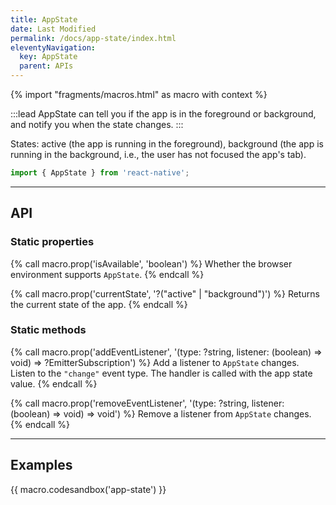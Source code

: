 ```yaml
---
title: AppState
date: Last Modified
permalink: /docs/app-state/index.html
eleventyNavigation:
  key: AppState
  parent: APIs
---
```


{% import "fragments/macros.html" as macro with context %}

:::lead
AppState can tell you if the app is in the foreground or background, and notify you when the state changes.
:::

States: active (the app is running in the foreground), background (the app is running in the background, i.e., the user has not focused the app's tab).


```js
import { AppState } from 'react-native';
```

---

## API

### Static properties

{% call macro.prop('isAvailable', 'boolean') %}
Whether the browser environment supports `AppState`.
{% endcall %}

{% call macro.prop('currentState', '?("active" | "background")') %}
Returns the current state of the app.
{% endcall %}

### Static methods

{% call macro.prop('addEventListener', '(type: ?string, listener: (boolean) => void) => ?EmitterSubscription') %}
Add a listener to `AppState` changes. Listen to the `"change"` event type. The handler is called with the app state value.
{% endcall %}

{% call macro.prop('removeEventListener', '(type: ?string, listener: (boolean) => void) => void') %}
Remove a listener from `AppState` changes.
{% endcall %}

---

## Examples

{{ macro.codesandbox('app-state') }}

